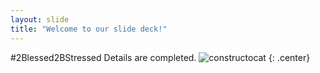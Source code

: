 ```yaml
---
layout: slide
title: "Welcome to our slide deck!"
---
```


#2Blessed2BStressed
Details are completed.
![constructocat](https://octodex.github.com/images/constructocat2.jpg)
{: .center}

